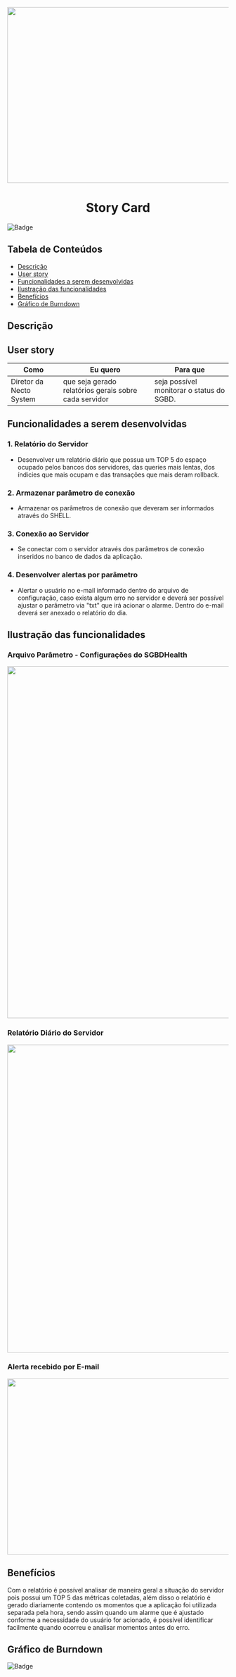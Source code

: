 <p align="center">
  <img src="https://github.com/DolphinDatabase/SGBD_Health/blob/Sprint-4/Images%20Sprint%204/Cards%20Sprint%204.png?w=400"height="400" width="700" />

</p>
<h1 align="center"> Story Card  </h1>  

![Badge](https://img.shields.io/badge/STATUS-EM%20DESENVOLVIMENTO-yellow)


## Tabela de Conteúdos  


 * [Descrição](#descrição)
 * [User story](#user-story)  
 * [Funcionalidades a serem desenvolvidas](#funcionalidades-a-serem-desenvolvidas)
 * [Ilustração das funcionalidades](#ilustração-das-funcionalidades)
 * [Benefícios](#benefícios)
 * [Gráfico de Burndown](#gráfico-de-burndown)  



## Descrição  


<p align="justified"> 

  
## User story  
  
 
 | Como | Eu quero | Para que |
 | ------- | ------- | ------- |
 | Diretor da Necto System | que seja gerado relatórios gerais sobre cada servidor  | seja possível monitorar o status do SGBD. |
  
 
## Funcionalidades a serem desenvolvidas  
  
  
 ### 1. Relatório do Servidor 
 - Desenvolver um relatório diário que possua um TOP 5 do espaço ocupado pelos bancos dos servidores, das queries mais lentas, dos índicies que mais ocupam e das transações que    mais deram rollback.
  
 ### 2. Armazenar parâmetro de conexão
 - Armazenar os parâmetros de conexão que deveram ser informados através do SHELL.
  
 ### 3. Conexão ao Servidor 
 - Se conectar com o servidor através dos parâmetros de conexão inseridos no banco de dados da aplicação.
  
 ### 4. Desenvolver alertas por parâmetro
 - Alertar o usuário no e-mail informado dentro do arquivo de configuração, caso exista algum erro no servidor e deverá ser possível ajustar o parâmetro via "txt" que irá      acionar o alarme. Dentro do e-mail deverá ser anexado o relatório do dia.
  
  

  
 ## Ilustração das funcionalidades   
  
  ### Arquivo Parâmetro - Configurações do SGBDHealth    
  
   <p align="left">
  <img src="https://github.com/DolphinDatabase/SGBD_Health/blob/Sprint-4/Images%20Sprint%204/PARAMETRO.png"height="800" width="1100" /> 
   
  ### Relatório Diário do Servidor   
  
   <p align="left">
  <img src="https://github.com/DolphinDatabase/SGBD_Health/blob/Sprint-4/Images%20Sprint%204/RELATORIO.png"height="700" width="1100" /> 
     
  ### Alerta recebido por E-mail
     
   <p align="left">
    <img src="https://github.com/DolphinDatabase/SGBD_Health/blob/Sprint-4/Images%20Sprint%204/imagem_2021-11-23_194146.png"height="400" width="700" /> 
     
       
 ## Benefícios
  
   Com o relatório é possível analisar de maneira geral a situação do servidor pois possui um TOP 5 das métricas coletadas, além disso o relatório é gerado diariamente contendo os momentos que a aplicação foi utilizada separada pela hora, sendo assim quando um alarme que é ajustado conforme a necessidade do usuário for acionado, é possível identificar facilmente quando ocorreu e analisar momentos antes do erro.
  
    
 ## Gráfico de Burndown
  
![Badge](https://img.shields.io/badge/STATUS-EM%20DESENVOLVIMENTO-yellow)

  
  

  
  
  
  
 
